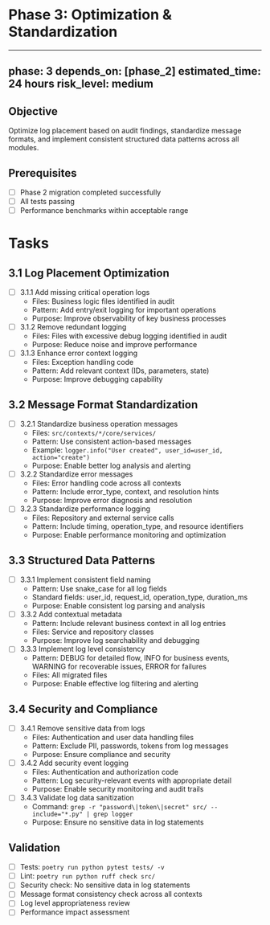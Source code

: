 # Phase 3: Optimization & Standardization

---
phase: 3
depends_on: [phase_2]
estimated_time: 24 hours
risk_level: medium
---

## Objective
Optimize log placement based on audit findings, standardize message formats, and implement consistent structured data patterns across all modules.

## Prerequisites
- [ ] Phase 2 migration completed successfully
- [ ] All tests passing
- [ ] Performance benchmarks within acceptable range

# Tasks

## 3.1 Log Placement Optimization
- [ ] 3.1.1 Add missing critical operation logs
  - Files: Business logic files identified in audit
  - Pattern: Add entry/exit logging for important operations
  - Purpose: Improve observability of key business processes
- [ ] 3.1.2 Remove redundant logging
  - Files: Files with excessive debug logging identified in audit
  - Purpose: Reduce noise and improve performance
- [ ] 3.1.3 Enhance error context logging
  - Files: Exception handling code
  - Pattern: Add relevant context (IDs, parameters, state)
  - Purpose: Improve debugging capability

## 3.2 Message Format Standardization
- [ ] 3.2.1 Standardize business operation messages
  - Files: `src/contexts/*/core/services/`
  - Pattern: Use consistent action-based messages
  - Example: `logger.info("User created", user_id=user_id, action="create")`
  - Purpose: Enable better log analysis and alerting
- [ ] 3.2.2 Standardize error messages
  - Files: Error handling code across all contexts
  - Pattern: Include error_type, context, and resolution hints
  - Purpose: Improve error diagnosis and resolution
- [ ] 3.2.3 Standardize performance logging
  - Files: Repository and external service calls
  - Pattern: Include timing, operation_type, and resource identifiers
  - Purpose: Enable performance monitoring and optimization

## 3.3 Structured Data Patterns
- [ ] 3.3.1 Implement consistent field naming
  - Pattern: Use snake_case for all log fields
  - Standard fields: user_id, request_id, operation_type, duration_ms
  - Purpose: Enable consistent log parsing and analysis
- [ ] 3.3.2 Add contextual metadata
  - Pattern: Include relevant business context in all log entries
  - Files: Service and repository classes
  - Purpose: Improve log searchability and debugging
- [ ] 3.3.3 Implement log level consistency
  - Pattern: DEBUG for detailed flow, INFO for business events, WARNING for recoverable issues, ERROR for failures
  - Files: All migrated files
  - Purpose: Enable effective log filtering and alerting

## 3.4 Security and Compliance
- [ ] 3.4.1 Remove sensitive data from logs
  - Files: Authentication and user data handling files
  - Pattern: Exclude PII, passwords, tokens from log messages
  - Purpose: Ensure compliance and security
- [ ] 3.4.2 Add security event logging
  - Files: Authentication and authorization code
  - Pattern: Log security-relevant events with appropriate detail
  - Purpose: Enable security monitoring and audit trails
- [ ] 3.4.3 Validate log data sanitization
  - Command: `grep -r "password\|token\|secret" src/ --include="*.py" | grep logger`
  - Purpose: Ensure no sensitive data in log statements

## Validation
- [ ] Tests: `poetry run python pytest tests/ -v`
- [ ] Lint: `poetry run python ruff check src/`
- [ ] Security check: No sensitive data in log statements
- [ ] Message format consistency check across all contexts
- [ ] Log level appropriateness review
- [ ] Performance impact assessment
